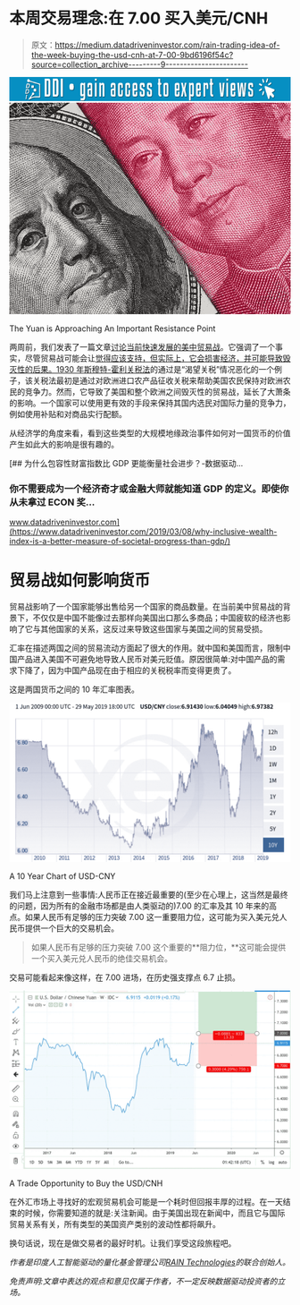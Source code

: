 # 本周交易理念:在 7.00 买入美元/CNH

> 原文：<https://medium.datadriveninvestor.com/rain-trading-idea-of-the-week-buying-the-usd-cnh-at-7-00-9bd6196f54c?source=collection_archive---------9----------------------->

[![](img/f9d14c72fa73f641dce5341791c3c0f9.png)](http://www.track.datadriveninvestor.com/1B9E)![](img/13ab1012abf392b1cfca96d22f04292d.png)

The Yuan is Approaching An Important Resistance Point

两周前，我们发表了一篇文章[讨论当前快速发展的美中贸易战](https://medium.com/datadriveninvestor/the-us-china-trade-war-is-spooking-the-stock-markets-58aacba2434d)。它强调了一个事实，尽管贸易战可能会让[觉得应该支持，但实际上，它会损害经济，并可能导致毁灭性的后果。1930 年](https://www.thebalance.com/what-is-trade-protectionism-3305896)[斯穆特-霍利关税法](https://en.wikipedia.org/wiki/Smoot%E2%80%93Hawley_Tariff_Act)的通过是“渴望关税”情况恶化的一个例子，该关税法最初是通过对欧洲进口农产品征收关税来帮助美国农民保持对欧洲农民的竞争力。然而，它导致了美国和整个欧洲之间毁灭性的贸易战，延长了大萧条的影响。一个国家可以使用更有效的手段来保持其国内选民对国际力量的竞争力，例如使用补贴和对商品实行配额。

从经济学的角度来看，看到这些类型的大规模地缘政治事件如何对一国货币的价值产生如此大的影响是很有趣的。

[](https://www.datadriveninvestor.com/2019/03/08/why-inclusive-wealth-index-is-a-better-measure-of-societal-progress-than-gdp/) [## 为什么包容性财富指数比 GDP 更能衡量社会进步？-数据驱动…

### 你不需要成为一个经济奇才或金融大师就能知道 GDP 的定义。即使你从未拿过 ECON 奖…

www.datadriveninvestor.com](https://www.datadriveninvestor.com/2019/03/08/why-inclusive-wealth-index-is-a-better-measure-of-societal-progress-than-gdp/) 

# 贸易战如何影响货币

贸易战影响了一个国家能够出售给另一个国家的商品数量。在当前美中贸易战的背景下，不仅仅是中国不能像过去那样向美国出口那么多商品；中国疲软的经济也影响了它与其他国家的关系，这反过来导致这些国家与美国之间的贸易受损。

汇率在描述两国之间的贸易流动方面起了很大的作用。就中国和美国而言，限制中国产品进入美国不可避免地导致人民币对美元贬值。原因很简单:对中国产品的需求下降了，因为中国产品现在由于相应的关税税率而变得更贵了。

这是两国货币之间的 10 年汇率图表。

![](img/59ca74a7d3f2594801029aa92da054d9.png)

A 10 Year Chart of USD-CNY

我们马上注意到一些事情:人民币正在接近最重要的(至少在心理上，这当然是最终的问题，因为所有的金融市场都是由人类驱动的)7.00 的汇率及其 10 年来的高点。如果人民币有足够的压力突破 7.00 这一重要阻力位，这可能为买入美元兑人民币提供一个巨大的交易机会。

> 如果人民币有足够的压力突破 7.00 这个重要的**阻力位，**这可能会提供一个买入美元兑人民币的绝佳交易机会。

交易可能看起来像这样，在 7.00 进场，在历史强支撑点 6.7 止损。

![](img/87775eb67e293363a3b2b3c96d508fd2.png)

A Trade Opportunity to Buy the USD/CNH

在外汇市场上寻找好的宏观贸易机会可能是一个耗时但回报丰厚的过程。在一天结束的时候，你需要知道的就是:关注新闻。由于美国出现在新闻中，而且它与国际贸易关系有关，所有类型的美国资产类别的波动性都将飙升。

换句话说，现在是做交易者的最好时机。让我们享受这段旅程吧。

*作者是印度人工智能驱动的量化基金管理公司*[*RAIN Technologies*](http://www.rainfund.ai)*的联合创始人。*

*免责声明:文章中表达的观点和意见仅属于作者，不一定反映数据驱动投资者的立场。*